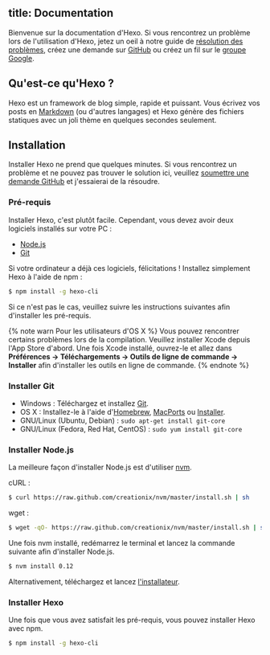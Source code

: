 title: Documentation
---
Bienvenue sur la documentation d'Hexo. Si vous rencontrez un problème lors de l'utilisation d'Hexo, jetez un oeil à notre guide de [résolution des problèmes](troubleshooting.html), créez une demande sur [GitHub](https://github.com/hexojs/hexo/issues) ou créez un fil sur le [groupe Google](https://groups.google.com/group/hexo).

## Qu'est-ce qu'Hexo ?

Hexo est un framework de blog simple, rapide et puissant. Vous écrivez vos posts en [Markdown](http://daringfireball.net/projects/markdown/) (ou d'autres langages) et Hexo génère des fichiers statiques avec un joli thème en quelques secondes seulement.

## Installation

Installer Hexo ne prend que quelques minutes. Si vous rencontrez un problème et ne pouvez pas trouver le solution ici, veuillez [soumettre une demande GitHub](https://github.com/hexojs/hexo/issues) et j'essaierai de la résoudre.

### Pré-requis

Installer Hexo, c'est plutôt facile. Cependant, vous devez avoir deux logiciels installés sur votre PC :

- [Node.js](http://nodejs.org/)
- [Git](http://git-scm.com/)

Si votre ordinateur a déjà ces logiciels, félicitations ! Installez simplement Hexo à l'aide de npm :

``` bash
$ npm install -g hexo-cli
```

Si ce n'est pas le cas, veuillez suivre les instructions suivantes afin d'installer les pré-requis.

{% note warn Pour les utilisateurs d'OS X %}
Vous pouvez rencontrer certains problèmes lors de la compilation. Veuillez installer Xcode depuis l'App Store d'abord. Une fois Xcode installé, ouvrez-le et allez dans **Préférences -> Téléchargements -> Outils de ligne de commande -> Installer** afin d'installer les outils en ligne de commande.
{% endnote %}

### Installer Git

- Windows : Téléchargez et installez [Git](https://git-scm.com/download/win).
- OS X : Installez-le à l'aide d'[Homebrew](http://mxcl.github.com/homebrew/), [MacPorts](http://www.macports.org/) ou [Installer](http://sourceforge.net/projects/git-osx-installer/).
- GNU/Linux (Ubuntu, Debian) : `sudo apt-get install git-core`
- GNU/Linux (Fedora, Red Hat, CentOS) : `sudo yum install git-core`

### Installer Node.js

La meilleure façon d'installer Node.js est d'utiliser [nvm](https://github.com/creationix/nvm).

cURL :

``` bash
$ curl https://raw.github.com/creationix/nvm/master/install.sh | sh
```

wget :

``` bash
$ wget -qO- https://raw.github.com/creationix/nvm/master/install.sh | sh
```

Une fois nvm installé, redémarrez le terminal et lancez la commande suivante afin d'installer Node.js.

``` bash
$ nvm install 0.12
```

Alternativement, téléchargez et lancez [l'installateur](http://nodejs.org/).

### Installer Hexo

Une fois que vous avez satisfait les pré-requis, vous pouvez installer Hexo avec npm.

``` bash
$ npm install -g hexo-cli
```
